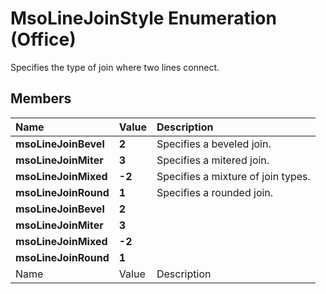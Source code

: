 
# MsoLineJoinStyle Enumeration (Office)

Specifies the type of join where two lines connect.


## Members



|**Name**|**Value**|**Description**|
|:-----|:-----|:-----|
| **msoLineJoinBevel**| **2**|Specifies a beveled join.|
| **msoLineJoinMiter**| **3**|Specifies a mitered join.|
| **msoLineJoinMixed**| **-2**|Specifies a mixture of join types.|
| **msoLineJoinRound**| **1**|Specifies a rounded join.|
| **msoLineJoinBevel**| **2**||
| **msoLineJoinMiter**| **3**||
| **msoLineJoinMixed**| **-2**||
| **msoLineJoinRound**| **1**||
|Name|Value|Description|
